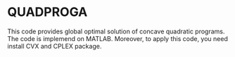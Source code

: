 # QUADPROGA
This code provides global optimal solution of concave quadratic programs. The code is implemend on MATLAB. 
Moreover, to apply this code, you need install CVX and CPLEX package.
